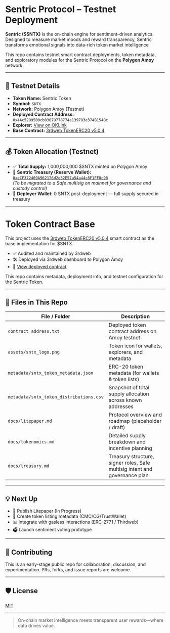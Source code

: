 # Sentric Protocol – Testnet Deployment

**Sentric ($SNTX)** is the on-chain engine for sentiment-driven analytics. Designed to measure market moods and reward transparency, Sentric transforms emotional signals into data-rich token market intelligence

This repo contains testnet smart contract deployments, token metadata, and exploratory modules for the Sentric Protocol on the **Polygon Amoy** network.

---

## 🧪 Testnet Details


- **Token Name:** Sentric Token  
- **Symbol:** `SNTX`  
- **Network:** Polygon Amoy (Testnet)  
- **Deployed Contract Address:** `0x4Ac5299500cb03079778774e139783e374B154Bc`  
- **Explorer:** [View on OKLink](https://www.oklink.com/amoy/address/0x4ac5Ca0496643aa37093b4811720EdD174b154Bc)  
- **Base Contract:** [3rdweb TokenERC20 v5.0.4](https://thirdweb.com/thirdweb.eth/TokenERC20/5.0.4)

---

## 💰 Token Allocation (Testnet)

- ✅ **Total Supply:** 1,000,000,000 $SNTX minted on Polygon Amoy  
- 🏦 **Sentric Treasury (Reserve Wallet):**  
  [`0xeCF372409A962176d2e52E57a54a44c8F1FF8c98`](https://oklink.com/amoy/address/0xeCF372409A962176d2e52E57a54a44c8F1FF8c98)  
  *(To be migrated to a Safe multisig on mainnet for governance and custody control)*  
- 🔄 **Deployer Wallet:** 0 SNTX post-deployment — full supply secured in treasury  
---

# Token Contract Base

This project uses the [3rdweb TokenERC20 v5.0.4](https://thirdweb.com/thirdweb.eth/TokenERC20/5.0.4) smart contract as the base implementation for $SNTX.

- ✅ Audited and maintained by 3rdweb
- 🛠️ Deployed via 3rdweb dashboard to Polygon Amoy
- 🔗 [View deployed contract](https://thirdweb.com/team/sentric/Sentric-21d7bf/contract/polygon-amoy-testnet/0x4Ac5299500cb03079778774e139783e374B154Bc)

This repo contains metadata, deployment info, and testnet configuration for the Sentric Token.




---

## 📁 Files in This Repo

| File / Folder                            | Description                                                  |
|------------------------------------------|--------------------------------------------------------------|
| `contract_address.txt`                   | Deployed token contract address on Amoy testnet              |
| `assets/sntx_logo.png`                   | Token icon for wallets, explorers, and metadata              |
| `metadata/sntx_token_metadata.json`      | ERC-20 token metadata (for wallets & token lists)            |
| `metadata/sntx_token_distributions.csv`  | Snapshot of total supply allocation across known addresses   |
| `docs/litepaper.md`                      | Protocol overview and roadmap (placeholder / draft)          |
| `docs/tokenomics.md`                     | Detailed supply breakdown and incentive planning             |
| `docs/treasury.md`                      | Treasury structure, signer roles, Safe multisig intent and governance plan |
---

## 💡 Next Up

- 🧾 Publish Litepaper (In Progress)
- 🧾 Create token listing metadata (CMC/CG/TrustWallet)  
- 📊 Integrate with gasless interactions (ERC-2771 / Thirdweb)  
- 🗳️ Launch sentiment voting prototype

---

## 🤝 Contributing

This is an early-stage public repo for collaboration, discussion, and experimentation. PRs, forks, and issue reports are welcome.

---

## 🛡 License

[MIT](LICENSE)

---

>  On-chain market intelligence meets transparent user rewards—where data drives value.
